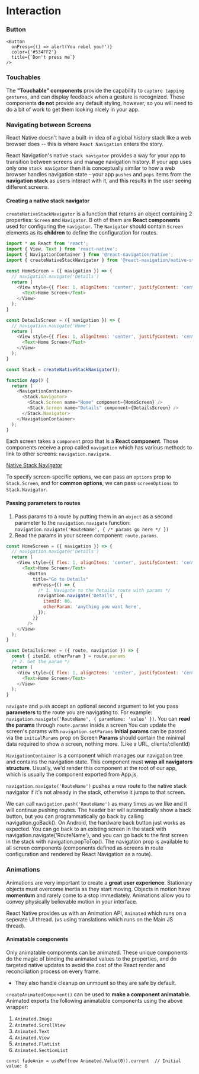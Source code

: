 # Interaction

### Button

```
<Button 
  onPress={() => alert(You rebel you!')}
  color={'#534FF2'}
  title={`Don't press me`}
/>
```

### Touchables

The **"Touchable" components** provide the capability to `capture tapping gestures`, and can display feedback when a gesture is recognized.
These components **do not** provide any default styling, however, so you will need to do a bit of work to get them looking nicely in your app.

### Navigating between Screens

React Native doesn't have a built-in idea of a global history stack like a web browser does -- this is where `React Navigation` enters the story.

React Navigation's native `stack navigator` provides a way for your app to transition between screens and manage navigation history.
If your app uses only one `stack navigator` then it is conceptually similar to how a web browser handles navigation state - your app `pushes` and `pops` items from the **navigation stack** as users interact with it, and this results in the user seeing different screens.

#### Creating a native stack navigator​

`createNativeStackNavigator` is a function that returns an object containing 2 properties: `Screen` and `Navigator`. B
oth of them are **React components** used for configuring the `navigator`.
The `Navigator` should contain `Screen` elements as its **children** to define the configuration for routes.


``` javascript
import * as React from 'react';
import { View, Text } from 'react-native';
import { NavigationContainer } from '@react-navigation/native';
import { createNativeStackNavigator } from '@react-navigation/native-stack';

const HomeScreen = ({ navigation }) => {
  // navigation.navigate('Details')
  return (
    <View style={{ flex: 1, alignItems: 'center', justifyContent: 'center' }}>
      <Text>Home Screen</Text>
    </View>
  );
}

const DetailsScreen = ({ navigation }) => {
  // navigation.navigate('Home')
  return (
    <View style={{ flex: 1, alignItems: 'center', justifyContent: 'center' }}>
      <Text>Home Screen</Text>
    </View>
  );
}

const Stack = createNativeStackNavigator();

function App() {
  return (
    <NavigationContainer>
      <Stack.Navigator>
        <Stack.Screen name="Home" component={HomeScreen} />
        <Stack.Screen name="Details" component={DetailsScreen} />
      </Stack.Navigator>
    </NavigationContainer>
  );
}
```

Each screen takes a `component` prop that is a **React component**. Those components receive a prop called `navigation` which has various methods to link to other screens: `navigation.navigate`.

[Native Stack Navigator](https://reactnavigation.org/docs/native-stack-navigator/)

To specify screen-specific options, we can pass an `options` prop to `Stack.Screen`, and for **common options**, we can pass `screenOptions` to `Stack.Navigator`.

#### Passing parameters to routes

1. Pass params to a route by putting them in an `object` as a second parameter to the `navigation.navigate` function: `navigation.navigate('RouteName', { /* params go here */ })`
2. Read the params in your screen component: `route.params`.

``` javascript
const HomeScreen = ({ navigation }) => {
  // navigation.navigate('Details')
  return (
    <View style={{ flex: 1, alignItems: 'center', justifyContent: 'center' }}>
      <Text>Home Screen</Text>
        <Button
          title="Go to Details"
          onPress={() => {
            /* 1. Navigate to the Details route with params */
            navigation.navigate('Details', {
              itemId: 86,
              otherParam: 'anything you want here',
            });
          }}
        />
    </View>
  );
}

const DetailsScreen = ({ route, navigation }) => {
  const { itemId, otherParam } = route.params
  /* 2. Get the param */
  return (
    <View style={{ flex: 1, alignItems: 'center', justifyContent: 'center' }}>
      <Text>Home Screen</Text>
    </View>
  );
}
```

`navigate` and `push` accept an optional second argument to let you pass **parameters** to the route you are navigating to.
For example: `navigation.navigate('RouteName', { paramName: 'value' })`.
You can **read the params** through `route.params` inside a screen
You can update the screen's params with `navigation.setParams`
**Initial params** can be passed via the `initialParams` prop on Screen
**Params** should contain the minimal data required to show a screen, nothing more. (Like a URL, clients/:clientId)

`NavigationContainer` is a component which manages our navigation tree and contains the navigation state. This component must **wrap all navigators structure**.
Usually, we'd render this component at the root of our app, which is usually the component exported from App.js.

`navigation.navigate('RouteName')` pushes a new route to the native stack navigator if it's not already in the stack, otherwise it jumps to that screen.

We can call `navigation.push('RouteName')` as many times as we like and it will continue pushing routes.
The header bar will automatically show a back button, but you can programmatically go back by calling navigation.goBack(). On Android, the hardware back button just works as expected.
You can go back to an existing screen in the stack with navigation.navigate('RouteName'), and you can go back to the first screen in the stack with navigation.popToTop().
The navigation prop is available to all screen components (components defined as screens in route configuration and rendered by React Navigation as a route).



### Animations

Animations are very important to create a **great user experience**.
Stationary objects must overcome inertia as they start moving. Objects in motion have **momentum** and rarely come to a stop immediately.
Animations allow you to convey physically believable motion in your interface.


React Native provides us with an Animation API, `Animated` which runs on a seperate UI thread. (vs using translations which runs on the Main JS thread).

#### Animatable components

Only animatable components can be animated.
These unique components do the magic of binding the animated values to the properties, and do targeted native updates to avoid the cost of the React render and reconciliation process on every frame.

- They also handle cleanup on unmount so they are safe by default.

`createAnimatedComponent()` can be used to **make a component animatable**.
Animated exports the following animatable components using the above wrapper:

1. `Animated.Image`
2. `Animated.ScrollView`
3. `Animated.Text`
4. `Animated.View`
5. `Animated.FlatList`
6. `Animated.SectionList`


`const fadeAnim = useRef(new Animated.Value(0)).current  // Initial value: 0`
